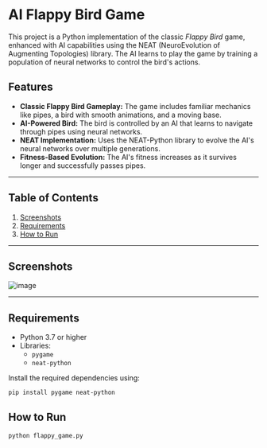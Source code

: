 # AI Flappy Bird Game

This project is a Python implementation of the classic *Flappy Bird* game, enhanced with AI capabilities using the NEAT (NeuroEvolution of Augmenting Topologies) library. The AI learns to play the game by training a population of neural networks to control the bird's actions.

## Features

- **Classic Flappy Bird Gameplay:** The game includes familiar mechanics like pipes, a bird with smooth animations, and a moving base.
- **AI-Powered Bird:** The bird is controlled by an AI that learns to navigate through pipes using neural networks.
- **NEAT Implementation:** Uses the NEAT-Python library to evolve the AI's neural networks over multiple generations.
- **Fitness-Based Evolution:** The AI's fitness increases as it survives longer and successfully passes pipes.

---

## Table of Contents

1. [Screenshots](#screenshots)
2. [Requirements](#requirements)
3. [How to Run](#how-to-run)


---

## Screenshots

![image](https://github.com/user-attachments/assets/09b8c69b-f78f-4393-8b0e-b9d0f889efea)


---

## Requirements

- Python 3.7 or higher
- Libraries:
  - `pygame`
  - `neat-python`

Install the required dependencies using:

```bash
pip install pygame neat-python
```

## How to Run
```bash
python flappy_game.py
```
